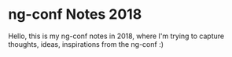 # ng-conf Notes 2018

Hello, this is my ng-conf notes in 2018, where I'm trying to capture
thoughts, ideas, inspirations from the ng-conf :)
